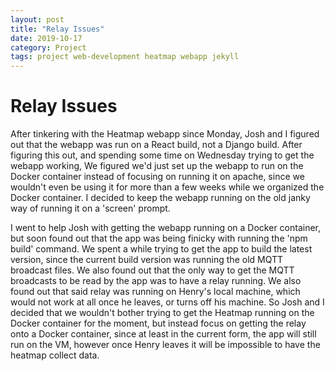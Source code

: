 ```yaml
---
layout: post
title: "Relay Issues"
date: 2019-10-17
category: Project
tags: project web-development heatmap webapp jekyll
---
```


# Relay Issues

After tinkering with the Heatmap webapp since Monday, Josh and I figured out that the webapp was run on a React build, not a Django build. After figuring this out, and spending some time on Wednesday trying to get the webapp working, We figured we'd just
set up the webapp to run on the Docker container instead of focusing on running it on apache, since we wouldn't even be using it for more than a few weeks while we organized the Docker container. I decided to keep the webapp running on the old janky way
of running it on a 'screen' prompt.

I went to help Josh with getting the webapp running on a Docker container, but soon found out that the app was being finicky with running the 'npm build' command. We spent a while trying to get the app to build the latest version, since the current build
version was running the old MQTT broadcast files. We also found out that the only way to get the MQTT broadcasts to be read by the app was to have a relay running. We also found out that said relay was running on Henry's local machine, which would not work
at all once he leaves, or turns off his machine. So Josh and I decided that we wouldn't bother trying to get the Heatmap running on the Docker container for the moment, but instead focus on getting the relay onto a Docker container, since at least in the current
form, the app will still run on the VM, however once Henry leaves it will be impossible to have the heatmap collect data.

